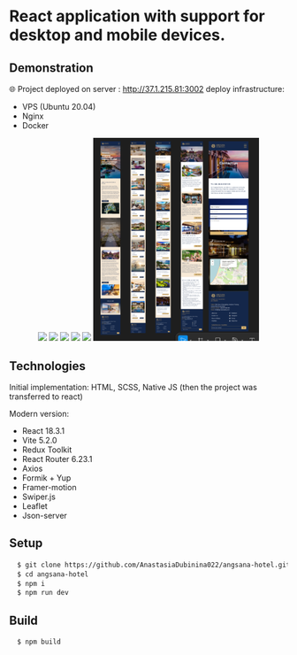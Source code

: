 # React application with support for desktop and mobile devices.

## Demonstration

🌐 Project deployed on server : http://37.1.215.81:3002
deploy infrastructure: 
 - VPS (Ubuntu 20.04)  
 - Nginx  
 - Docker

<p align="center">
  <img src="src/assets/images/demo-screenshots/demo-screenshot-1.png" width="300" />
  <img src="src/assets/images/demo-screenshots/demo-screenshot-2.png" width="300" />
  <img src="src/assets/images/demo-screenshots/demo-screenshot-3.png" width="300" />
  <img src="src/assets/images/demo-screenshots/demo-screenshot-4.png" width="300" />
  <img src="src/assets/images/demo-screenshots/demo-screenshot-5.png" width="300" />
  <img src="src/assets/images/demo-screenshots/demo-screenshot-mobile.png" width="300" />
</p>

## Technologies

Initial implementation: HTML, SCSS, Native JS (then the project was transferred to react)

Modern version:

- React 18.3.1
- Vite 5.2.0
- Redux Toolkit
- React Router 6.23.1
- Axios
- Formik + Yup
- Framer-motion
- Swiper.js
- Leaflet
- Json-server

## Setup

```bash
  $ git clone https://github.com/AnastasiaDubinina022/angsana-hotel.git
  $ cd angsana-hotel
  $ npm i
  $ npm run dev
```

## Build

```bash
  $ npm build
```
